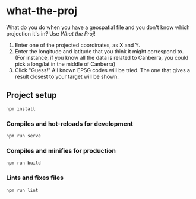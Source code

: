 # what-the-proj

What do you do when you have a geospatial file and you don't know which projection it's in? Use *What the Proj*! 

1. Enter one of the projected coordinates, as X and Y.
2. Enter the longitude and latitude that you think it might correspond to. (For instance, if you know all the data is related to Canberra, you could pick a long/lat in the middle of Canberra)
3. Click "Guess!" All known EPSG codes will be tried. The one that gives a result closest to your target will be shown.


## Project setup
```
npm install
```

### Compiles and hot-reloads for development
```
npm run serve
```

### Compiles and minifies for production
```
npm run build
```

### Lints and fixes files
```
npm run lint
```
